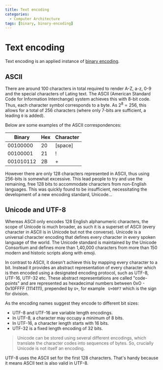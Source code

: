 ```yaml
---
title: Text encoding
categories:
  - Computer Architecture
tags: [binary, binary-encoding]
---
```


# Text encoding

Text encoding is an applied instance of
[binary encoding](Binary_encoding.md).

## ASCII

There are around 100 characters in total required to render A-Z, a-z, 0-9 and
the special characters of Lating text. The ASCII (American Standard Code for
Information Interchange) system achieves this with 8-bit code. Thus, each
character symbol corresponds to a byte. As $2^8 = 256$, this allows for a total
of 256 characters (where only 7-bits are sufficient, a leading `0` is added).

Below are some examples of the ASCII correspondences:

| Binary    | Hex | Character |
| --------- | --- | --------- |
| 00100000  | 20  | [space]   |
| 00100001  | 21  | !         |
| 001010112 | 2B  | +         |

However there are only 128 characters represented in ASCII, thus using 256-bits
is somewhat excessive. This lead people to try and use the remaining, free 128
bits to accommodate characters from non-English languages. This was quickly
found to be insufficient, necessitating the development of a new encoding
standard, Unicode...

## Unicode and UTF-8

Whereas ASCII only encodes 128 English alphanumeric characters, the scope of
Unicode is much broader, as such it is a superset of ASCII (every character in
ASCII is in Unicode but not the converse). Unicode is a universal character
encoding that defines every character in every spoken language of the world. The
Unicode standard is maintained by the Unicode Consortium and defines more than
1,40,000 characters from more than 150 modern and historic scripts along with
emoji.

In contrast to ASCII, it doesn't achieve this by mapping every character to a
bit. Instead it provides an abstract representation of every character which is
then encoded using a designated encoding protocol, such as UTF-8, UTF-16, UTF-32
etc. These abstract representations are called "code-points" and are represented
as hexadecimal numbers between 0xO - 0x10FFFF (1114111), prepended by `U+`, for
example ` U+00F7` which is the sign for division.

As the encoding names suggest they encode to different bit sizes:

- UTF-8 and UTF-16 are variable length encodings.
- In UTF-8, a character may occupy a minimum of 8 bits.
- In UTF-16, a character length starts with 16 bits.
- UTF-32 is a fixed length encoding of 32 bits.

> Unicode can be stored using several different encodings, which translate the
> character codes into sequences of bytes. So, crucially Unicode is not itself
> an encoding.

UTF-8 uses the ASCII set for the first 128 characters. That's handy because it
means ASCII text is also valid in UTF-8.
